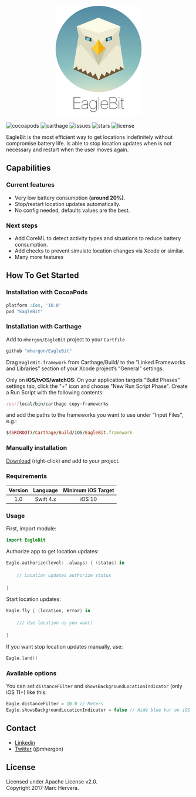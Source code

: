 <p align="center" >
<img src="https://github.com/mhergon/EagleBit/raw/master/assets/eaglebit_logo.png" alt="EagleBit" title="Logo" height=300>
</p>

![cocoapods](https://img.shields.io/cocoapods/v/EagleBit.svg?style=flat)
![carthage](https://img.shields.io/badge/Carthage-compatible-4BC51D.svg?style=flat)
![issues](https://img.shields.io/github/issues/mhergon/EagleBit.svg)
![stars](https://img.shields.io/github/stars/mhergon/EagleBit.svg)
![license](https://img.shields.io/badge/license-Apache%202.0-brightgreen.svg)

EagleBit is the most efficient way to get locations indefinitely without compromise battery life.
Is able to stop location updates when is not necessary and restart when the user moves again.

## Capabilities

### Current features
- Very low battery consumption **(around 20%)**.
- Stop/restart location updates automatically.
- No config needed, defaults values are the best.

### Next steps
- Add CoreML to detect activity types and situations to reduce battery consumption.
- Add checks to prevent simulate location changes via Xcode or similar.
- Many more features

## How To Get Started

### Installation with CocoaPods

```ruby
platform :ios, '10.0'
pod "EagleBit"
```

### Installation with Carthage

Add to `mhergon/EagleBit` project to your `Cartfile`
```ruby
github "mhergon/EagleBit"
```

Drag `EagleBit.framework` from Carthage/Build/ to the “Linked Frameworks and Libraries” section of your Xcode project’s “General” settings.

Only on **iOS/tvOS/watchOS**: On your application targets "Build Phases" settings tab, click the "+" icon and choose "New Run Script Phase". Create a Run Script with the following contents:
```ruby
/usr/local/bin/carthage copy-frameworks
```
and add the paths to the frameworks you want to use under "Input Files", e.g.:
```ruby
$(SRCROOT)/Carthage/Build/iOS/EagleBit.framework
```

### Manually installation

[Download](https://github.com/mhergon/EagleBit/raw/master/EagleBit.swift) (right-click) and add to your project.

### Requirements

| Version | Language | Minimum iOS Target |
|:--------------------:|:---------------------------:|:---------------------------:|
|          1.0         |            Swift 4.x            |            iOS 10            |

### Usage

First, import module:
```swift
import EagleBit
```

Authorize app to get location updates:
```swift
Eagle.authorize(level: .always) { (status) in
    
    // Location updates authorize status
    
}
```

Start location updates:
```swift
Eagle.fly { (location, error) in
    
    /// Use location as you want!
    
}
```

If you want stop location updates manually, use:
```swift
Eagle.land()
```

### Available options

You can set `distanceFilter` and `showsBackgroundLocationIndicator` (only iOS 11+) like this:
```swift
Eagle.distanceFilter = 10.0 // Meters
Eagle.showsBackgroundLocationIndicator = false // Hide blue bar on iOS 11
```



## Contact

- [Linkedin][1]
- [Twitter][2] (@mhergon)

[1]: https://es.linkedin.com/in/marchervera
[2]: http://twitter.com/mhergon "Marc Hervera"

## License

Licensed under Apache License v2.0.
<br>
Copyright 2017 Marc Hervera.

